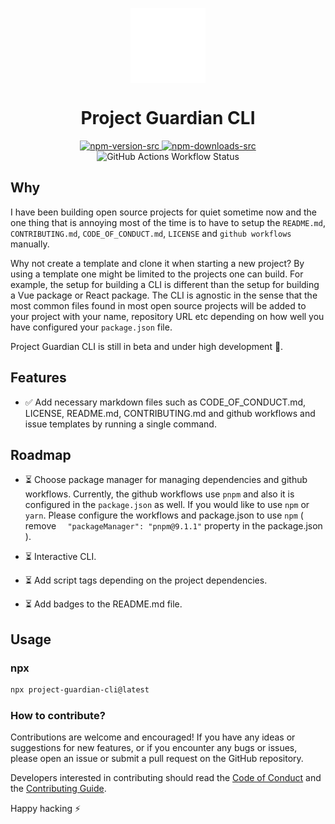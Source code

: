  <p align="center">
<img align="center" src="https://raw.githubusercontent.com/Selemondev/project-guardian-cli/master/src/assets/logo/icon.svg" style="height: 120px; width: 120px" />
<h1 align="center">
Project Guardian CLI
</h1>
</p>

<p align="center">
  <a href="https://www.npmjs.com/package/project-guardian-cli">
    <img alt="npm-version-src" src="https://img.shields.io/npm/v/project-guardian-cli/latest.svg?style=flat&colorA=020420&colorB=00DC82" />
  </a>
  <a href="https://npmjs.com/package/project-guardian-cli">
    <img alt="npm-downloads-src" src="https://img.shields.io/npm/dm/my-module.svg?style=flat&colorA=020420&colorB=00DC82" />
  </a>
  <img alt="GitHub Actions Workflow Status" src="https://img.shields.io/github/actions/workflow/status/selemondev/project-guardian-cli/ci.yml" />
</p>

## Why

I have been building open source projects for quiet sometime now and the one thing that is annoying most of the time is to have to setup the `README.md`, `CONTRIBUTING.md`, `CODE_OF_CONDUCT.md`, `LICENSE` and `github workflows` manually.

Why not create a template and clone it when starting a new project? By using a template one might be limited to the projects one can build. For example, the setup for building a CLI is different than the setup for building a Vue package or React package. The CLI is agnostic in the sense that the most common files found in most open source projects will be added to your project with your name, repository URL etc depending on how well you have configured your `package.json` file.

Project Guardian CLI is still in beta and under high development 🚧.

## Features

- ✅ Add necessary markdown files such as CODE_OF_CONDUCT.md, LICENSE, README.md, CONTRIBUTING.md and github workflows and issue templates by running a single command.

## Roadmap

- ⏳ Choose package manager for managing dependencies and github workflows. Currently, the github workflows use `pnpm` and also it is configured in the `package.json` as well. If you would like to use `npm` or `yarn`. Please configure the workflows and package.json to use `npm` ( remove `  "packageManager": "pnpm@9.1.1"` property in the package.json ).

- ⏳ Interactive CLI.

- ⏳ Add script tags depending on the project dependencies.

- ⏳ Add badges to the README.md file.

## Usage

### npx

```bash
npx project-guardian-cli@latest
```

### How to contribute?

Contributions are welcome and encouraged! If you have any ideas or suggestions for new features, or if you encounter any bugs or issues, please open an issue or submit a pull request on the GitHub repository.

Developers interested in contributing should read the [Code of Conduct](./CODE_OF_CONDUCT.md) and the [Contributing Guide](./CONTRIBUTING.md).

Happy hacking ⚡
